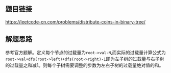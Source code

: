 ## 题目链接
https://leetcode-cn.com/problems/distribute-coins-in-binary-tree/
## 解题思路
参考官方题解。定义每个节点的过载量为`root->val-N`,而实际的过载量计算公式为`root->val+dfs(root->left)+dfs(root->right)-1`即为左子树的过载量与右子树的过载量之和减1。则每个子树需要调整的步数为左右子树的过载量绝对值的和。

